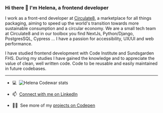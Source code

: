 ### Hi there 👋 I'm Helena, a frontend developer

I work as a front-end developer at [Circulate8](https://www.circulate8.com/), a marketplace for all things packaging, aiming to speed up the world's transition towards more sustainable consumption and a circular economy. We are a small tech team at Circulate8 and in our toolbox you find NextJs, Python/Django, PostgresSQL, Cypress ... I have a passion for accessibility, UX/UI and web performance.

I have studied frontend development with Code Institute and Sundsgarden FHS. During my studies I have gained the knowledge and to appreciate the value of clean, well written code. Code to be reusable and easily maintained in future codebases.

<hr>

- 💻&nbsp; ![Helena Codewar stats](https://www.codewars.com/users/Helena-p/badges/small)

- 📫&nbsp; [Connect with me on LinkedIn](https://www.linkedin.com/in/helenaplantin/)

- 👩‍💻&nbsp; See more of my [projects on Codepen](https://codepen.io/helena-p)

